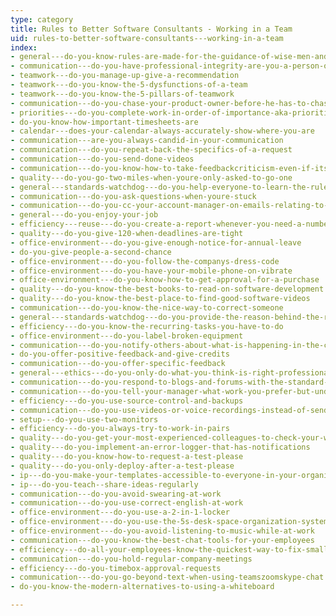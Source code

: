 ```yaml
---
type: category
title: Rules to Better Software Consultants - Working in a Team
uid: rules-to-better-software-consultants---working-in-a-team
index:
- general---do-you-know-rules-are-made-for-the-guidance-of-wise-men-and-the-obedience-of-fools
- communication---do-you-have-professional-integrity-are-you-a-person-of-your-word
- teamwork---do-you-manage-up-give-a-recommendation
- teamwork---do-you-know-the-5-dysfunctions-of-a-team
- teamwork---do-you-know-the-5-pillars-of-teamwork
- communication---do-you-chase-your-product-owner-before-he-has-to-chase-you-eg-asking-for-clarification
- priorities---do-you-complete-work-in-order-of-importance-aka-priorities
- do-you-know-how-important-timesheets-are
- calendar---does-your-calendar-always-accurately-show-where-you-are
- communication---are-you-always-candid-in-your-communication
- communication---do-you-repeat-back-the-specifics-of-a-request
- communication---do-you-send-done-videos
- communication---do-you-know-how-to-take-feedbackcriticism-even-if-its-not-your-fault
- quality---do-you-go-two-miles-when-youre-only-asked-to-go-one
- general---standards-watchdog---do-you-help-everyone-to-learn-the-rules
- communication---do-you-ask-questions-when-youre-stuck
- communication---do-you-cc-your-account-manager-on-emails-relating-to-new-work
- general---do-you-enjoy-your-job
- efficiency---reuse---do-you-create-a-report-whenever-you-need-a-number-from-a-system
- quality---do-you-give-120-when-deadlines-are-tight
- office-environment---do-you-give-enough-notice-for-annual-leave
- do-you-give-people-a-second-chance
- office-environment---do-you-follow-the-companys-dress-code
- office-environment---do-you-have-your-mobile-phone-on-vibrate
- office-environment---do-you-know-how-to-get-approval-for-a-purchase
- quality---do-you-know-the-best-books-to-read-on-software-development
- quality---do-you-know-the-best-place-to-find-good-software-videos
- communication---do-you-know-the-nice-way-to-correct-someone
- general---standards-watchdog---do-you-provide-the-reason-behind-the-rules-rather-than-just-enforce-them
- efficiency---do-you-know-the-recurring-tasks-you-have-to-do
- office-environment---do-you-label-broken-equipment
- communication---do-you-notify-others-about-what-is-happening-in-the-company
- do-you-offer-positive-feedback-and-give-credits
- communication---do-you-offer-specific-feedback
- general---ethics---do-you-only-do-what-you-think-is-right-professional-integrity
- communication---do-you-respond-to-blogs-and-forums-with-the-standard-footer
- communication---do-you-tell-your-manager-what-work-you-prefer-but-understand-when-you-have-to-do-less-interesting-stuff
- efficiency---do-you-use-source-control-and-backups
- communication---do-you-use-videos-or-voice-recordings-instead-of-sending-long-emails
- setup---do-you-use-two-monitors
- efficiency---do-you-always-try-to-work-in-pairs
- quality---do-you-get-your-most-experienced-colleagues-to-check-your-work
- quality---do-you-implement-an-error-logger-that-has-notifications
- quality---do-you-know-how-to-request-a-test-please
- quality---do-you-only-deploy-after-a-test-please
- ip---do-you-make-your-templates-accessible-to-everyone-in-your-organisation
- ip---do-you-teach--share-ideas-regularly
- communication---do-you-avoid-swearing-at-work
- communication---do-you-use-correct-english-at-work
- office-environment---do-you-use-a-2-in-1-locker
- office-environment---do-you-use-the-5s-desk-space-organization-system-invented-by-the-japanese
- office-environment---do-you-avoid-listening-to-music-while-at-work
- communication---do-you-know-the-best-chat-tools-for-your-employees
- efficiency---do-all-your-employees-know-the-quickest-way-to-fix-small-web-errors
- communication---do-you-hold-regular-company-meetings
- efficiency---do-you-timebox-approval-requests
- communication---do-you-go-beyond-text-when-using-teamszoomskype-chat
- do-you-know-the-modern-alternatives-to-using-a-whiteboard

---
```



